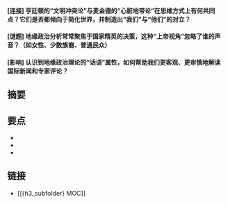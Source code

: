 #### [连接] 亨廷顿的“文明冲突论”与麦金德的“心脏地带论”在思维方式上有何共同点？它们是否都倾向于简化世界，并制造出“我们”与“他们”的对立？


#### [谜题] 地缘政治分析常常聚焦于国家精英的决策，这种“上帝视角”忽略了谁的声音？（如女性、少数族裔、普通民众）


#### [影响] 认识到地缘政治理论的“话语”属性，如何帮助我们更客观、更审慎地解读国际新闻和专家评论？


## 摘要


## 要点

- 
- 
- 

## 链接

- [[{h3_subfolder} MOC]]
